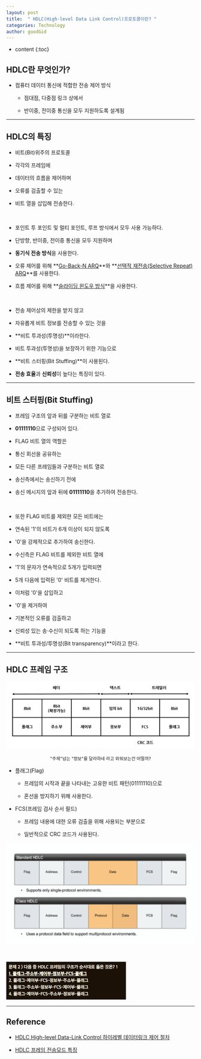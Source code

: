 ```yaml
---
layout: post
title:  " HDLC(High-level Data Link Control)프로토콜이란? "
categories: Technology
author: goodGid
---
```

* content
{:toc}

## HDLC란 무엇인가?

* 컴퓨터 데이터 통신에 적합한 전송 제어 방식

     - 점대점, 다중점 링크 상에서 
     
     - 반이중, 전이중 통신을 모두 지원하도록 설계됨








---

## HDLC의 특징

* 비트(Bit)위주의 프로토콜 

* 각각의 프레임에 

* 데이터의 흐름을 제어하며 

* 오류를 검출할 수 있는 

* 비트 열을 삽입해 전송한다.

<br>

* 포인트 투 포인트 및 멀티 포인트, 루프 방식에서 모두 사용 가능하다.

* 단방향, 반이중, 전이중 통신을 모두 지원하며

* **동기식 전송 방식**을 사용한다.

* 오류 제어를 위해 **[Go-Back-N ARQ]({{site.url}}/Error-Flow-Control/#go-back-n-arq-gbn-arq)**와 **[선택적 재전송(Selective Repeat) ARQ]({{site.url}}/Error-Flow-Control/#selective-rejectsr-arq)**를 사용한다.

* 흐름 제어를 위해 **[슬라이딩 윈도우 방식]({{site.url}}/Error-Flow-Control/#%EC%8A%AC%EB%9D%BC%EC%9D%B4%EB%94%A9-%EC%9C%88%EB%8F%84%EC%9A%B0sliding-window)**을 사용한다.

<br>

* 전송 제어상의 제한을 받지 않고 

* 자유롭게 비트 정보를 전송할 수 있는 것을 

* **비트 투과성(투명성)**이라한다.

* 비트 투과성(투명성)을 보장하기 위한 기능으로

* **비트 스터핑(Bit Stuffing)**이 사용된다.

* **전송 효율**과 **신뢰성**이 높다는 특징이 있다.

---

## 비트 스터핑(Bit Stuffing)

* 프레임 구조의 앞과 뒤를 구분하는 비트 열로 

* **01111110**으로 구성되어 있다. 

* FLAG 비트 열의 역할은 

* 통신 회선을 공유하는 

* 모든 다른 프레임들과 구분하는 비트 열로 

* 송신측에서는 송신하기 전에 

* 송신 메시지의 앞과 뒤에 **01111110**을 추가하여 전송한다. 

<br>

* 또한 FLAG 비트를 제외한 모든 비트에는 

* 연속된 '1'의 비트가 6개 이상이 되지 않도록 

* '0'을 강제적으로 추가하여 송신한다. 

* 수신측은 FLAG 비트를 제외한 비트 열에 

* '1'의 문자가 연속적으로 5개가 입력되면

* 5개 다음에 입력된 '0' 비트를 제거한다. 

* 이처럼 '0'을 삽입하고 

* '0'을 제거하여 

* 기본적인 오류를 검출하고

* 신뢰성 있는 송·수신이 되도록 하는 기능을 

* **비트 투과성/투명성(Bit transparency)**이라고 한다.


---

## HDLC 프레임 구조 

![](/assets/img/posts/what_is_hdlc_1.png)

<center><small> "주제"넘는 "정보"를 달라하네 라고 외워보는건 어떨까?  </small></center>

* 플래그(Flag)

     - 프레임의 시작과 끝을 나타내는 고유한 비트 패턴(01111110)으로 
     
     - 혼선을 방지하기 위해 사용한다.

* FCS(프레임 검사 순서 필드)

     - 프레임 내용에 대한 오류 검출을 위해 사용되는 부분으로 
     
     - 일반적으로 CRC 코드가 사용된다.

![](/assets/img/posts/what_is_hdlc_2.png)


<br>


![](/assets/img/posts/what_is_hdlc_3.png)



---

## Reference

* [HDLC   High-level Data-Link Control   하이레벨 데이터링크 제어 절차](http://www.ktword.co.kr/abbr_view.php/abbr_view.php?m_temp1=89&m_search=%ED%95%98)

* [HDLC 프레임 전송모드 특징](https://m.blog.naver.com/PostView.nhn?blogId=c_18&logNo=220687580321&proxyReferer=https%3A%2F%2Fwww.google.co.kr%2F)